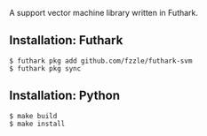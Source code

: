 A support vector machine library written in Futhark.

## Installation: Futhark

```
$ futhark pkg add github.com/fzzle/futhark-svm
$ futhark pkg sync
```

## Installation: Python

```
$ make build
$ make install
```

